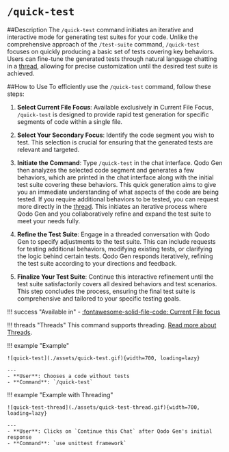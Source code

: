 # `/quick-test`

##Description
The `/quick-test` command initiates an iterative and interactive mode for generating test suites for your code. Unlike the comprehensive approach of the `/test-suite` command, `/quick-test` focuses on quickly producing a basic set of tests covering key behaviors. Users can fine-tune the generated tests through natural language chatting in a [thread](../threads.md), allowing for precise customization until the desired test suite is achieved.

##How to Use
To efficiently use the `/quick-test` command, follow these steps:

1. **Select Current File Focus**: Available exclusively in Current File Focus, `/quick-test` is designed to provide rapid test generation for specific segments of code within a single file.

2. **Select Your Secondary Focus**: Identify the code segment you wish to test. This selection is crucial for ensuring that the generated tests are relevant and targeted.

3. **Initiate the Command**: Type `/quick-test` in the chat interface. Qodo Gen then analyzes the selected code segment and generates a few behaviors, which are printed in the chat interface along with the initial test suite covering these behaviors. This quick generation aims to give you an immediate understanding of what aspects of the code are being tested. If you require additional behaviors to be tested, you can request more directly in the [thread](../threads.md). This initiates an iterative process where Qodo Gen and you collaboratively refine and expand the test suite to meet your needs fully.

4. **Refine the Test Suite**: Engage in a threaded conversation with Qodo Gen to specify adjustments to the test suite. This can include requests for testing additional behaviors, modifying existing tests, or clarifying the logic behind certain tests. Qodo Gen responds iteratively, refining the test suite according to your directions and feedback.

5. **Finalize Your Test Suite**: Continue this interactive refinement until the test suite satisfactorily covers all desired behaviors and test scenarios. This step concludes the process, ensuring the final test suite is comprehensive and tailored to your specific testing goals.


!!! success "Available in"
    - [:fontawesome-solid-file-code: Current File focus](../focus/current-file.md)

!!! threads "Threads"
    This command supports threading. [Read more about Threads](../threads.md).

!!! example "Example"

    ![quick-test](./assets/quick-test.gif){width=700, loading=lazy}

    ---
    - **User**: Chooses a code without tests
    - **Command**: `/quick-test`
    
        

!!! example "Example with Threading"

    ![quick-test-thread](./assets/quick-test-thread.gif){width=700, loading=lazy}

    ---
    - **User**: Clicks on `Continue this Chat` after Qodo Gen's initial response
    - **Command**: `use unittest framework`
    
        